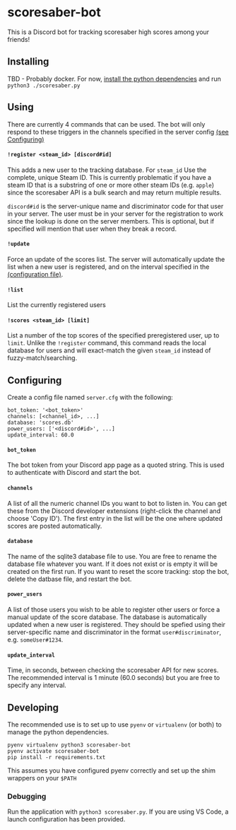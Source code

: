scoresaber-bot
==============

This is a Discord bot for tracking scoresaber high scores among your friends!

Installing
----------

TBD - Probably docker. For now, [install the python dependencies](#Developing) and run `python3 ./scoresaber.py`

Using
-----

There are currently 4 commands that can be used. The bot will only respond to these triggers in the channels specified in the server config [(see Configuring)](#Configuring)

#### `!register <steam_id> [discord#id]`

This adds a new user to the tracking database. For `steam_id` Use the complete, unique Steam ID. This is currently problematic if you have a steam ID that is a substring of one or more other steam IDs (e.g. `apple`) since the scoresaber API is a bulk search and may return multiple results.

`discord#id` is the server-unique name and discriminator code for that user in your server. The user must be in your server for the registration to work since the lookup is done on the server members. This is optional, but if specified will mention that user when they break a record.

#### `!update`

Force an update of the scores list. The server will automatically update the list when a new user is registered, and on the interval specified in the [(configuration file)](#Configuring).

#### `!list`

List the currently registered users

#### `!scores <steam_id> [limit]`

List a number of the top scores of the specified preregistered user, up to `limit`. Unlike the `!register` command, this command reads the local database for users and will exact-match the given `steam_id` instead of fuzzy-match/searching.

Configuring
-----------

Create a config file named `server.cfg` with the following:

```
bot_token: '<bot_token>'
channels: [<channel_id>, ...]
database: 'scores.db'
power_users: ['<discord#id>', ...]
update_interval: 60.0
```

#### `bot_token`

The bot token from your Discord app page as a quoted string. This is used to authenticate with Discord and start the bot.

#### `channels`

A list of all the numeric channel IDs you want to bot to listen in. You can get these from the Discord developer extensions (right-click the channel and choose 'Copy ID'). The first entry in the list will be the one where updated scores are posted automatically.

#### `database`

The name of the sqlite3 database file to use. You are free to rename the database file whatever you want. If it does not exist or is empty it will be created on the first run. If you want to reset the score tracking: stop the bot, delete the datbase file, and restart the bot.

#### `power_users`
A list of those users you wish to be able to register other users or force a manual update of the score database. The database is automatically updated when a new user is registered. They should be spefied using their server-specific name and discriminator in the format `user#discriminator`, e.g. `someUser#1234`.

#### `update_interval`

Time, in seconds, between checking the scoresaber API for new scores. The recommended interval is 1 minute (60.0 seconds) but you are free to specify any interval.

Developing
----------

The recommended use is to set up to use `pyenv` or `virtualenv` (or both) to manage the python dependencies.

```shell
pyenv virtualenv python3 scoresaber-bot
pyenv activate scoresaber-bot
pip install -r requirements.txt
```

This assumes you have configured pyenv correctly and set up the shim wrappers on your `$PATH`

### Debugging

Run the application with `python3 scoresaber.py`. If you are using VS Code, a launch configuration has been provided.
